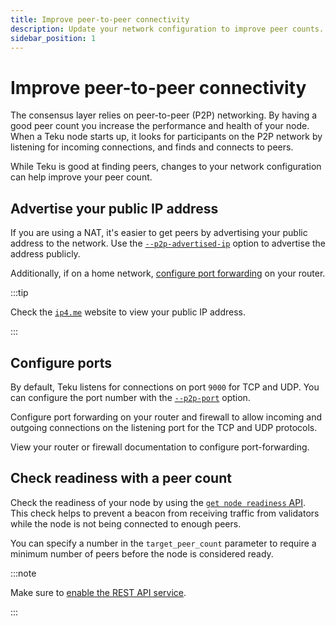 ```yaml
---
title: Improve peer-to-peer connectivity
description: Update your network configuration to improve peer counts.
sidebar_position: 1
---
```


# Improve peer-to-peer connectivity

The consensus layer relies on peer-to-peer (P2P) networking. By having a good peer count you increase the performance and health of your node. When a Teku node starts up, it looks for participants on the P2P network by listening for incoming connections, and finds and connects to peers.

While Teku is good at finding peers, changes to your network configuration can help improve your peer count.

## Advertise your public IP address

If you are using a NAT, it's easier to get peers by advertising your public address to the network. Use the [`--p2p-advertised-ip`](../../reference/cli/index.md#p2p-advertised-ip) option to advertise the address publicly.

Additionally, if on a home network, [configure port forwarding](#configuring-ports) on your router.

:::tip

Check the [`ip4.me`](http://ip4.me/) website to view your public IP address.

:::

## Configure ports

By default, Teku listens for connections on port `9000` for TCP and UDP. You can configure the port number with the [`--p2p-port`](../../reference/cli/index.md#p2p-port) option.

Configure port forwarding on your router and firewall to allow incoming and outgoing connections on the listening port for the TCP and UDP protocols.

View your router or firewall documentation to configure port-forwarding.

## Check readiness with a peer count

Check the readiness of your node by using the [`get node readiness` API](https://consensys.github.io/teku/#tag/Teku/operation/readiness). This check helps to prevent a beacon from receiving traffic from validators while the node is not being connected to enough peers.

You can specify a number in the `target_peer_count` parameter to require a minimum number of peers before the node is considered ready.

:::note

Make sure to [enable the REST API service](../../reference/rest.md#enable-the-rest-api-service).

:::
